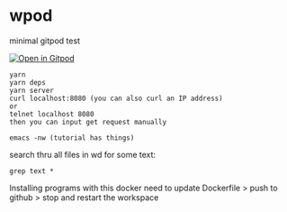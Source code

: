 # wpod

minimal gitpod test

[![Open in Gitpod](https://gitpod.io/button/open-in-gitpod.svg)](https://gitpod.io/#https://github.com/goldgust/wpod)

```
yarn
yarn deps
yarn server
curl localhost:8080 (you can also curl an IP address)
or
telnet localhost 8080
then you can input get request manually
```

```
emacs -nw (tutorial has things)
```
search thru all files in wd for some text:
```
grep text *
```
Installing programs with this docker
need to update Dockerfile > push to github > stop and restart the workspace
```